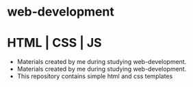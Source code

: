 # web-development
# HTML | CSS | JS

* Materials created by me during studying web-development.
* Materials created by me during studying web-development.
* This repository contains simple html and css templates


